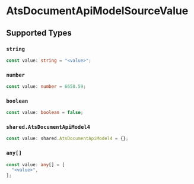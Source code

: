 # AtsDocumentApiModelSourceValue


## Supported Types

### `string`

```typescript
const value: string = "<value>";
```

### `number`

```typescript
const value: number = 6658.59;
```

### `boolean`

```typescript
const value: boolean = false;
```

### `shared.AtsDocumentApiModel4`

```typescript
const value: shared.AtsDocumentApiModel4 = {};
```

### `any[]`

```typescript
const value: any[] = [
  "<value>",
];
```


